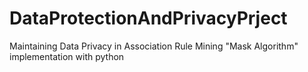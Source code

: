 # DataProtectionAndPrivacyPrject
Maintaining Data Privacy in Association Rule Mining "Mask Algorithm" implementation with python
